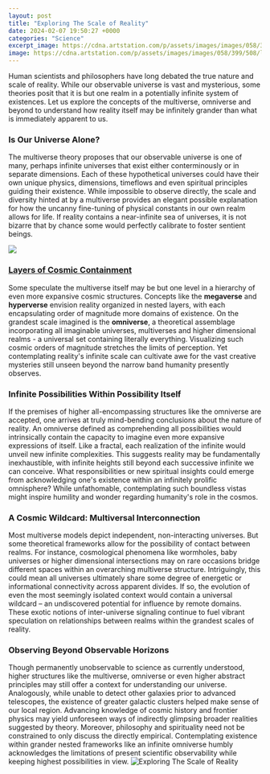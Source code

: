 ```yaml
---
layout: post
title: "Exploring The Scale of Reality"
date: 2024-02-07 19:50:27 +0000
categories: "Science"
excerpt_image: https://cdna.artstation.com/p/assets/images/images/058/399/508/large/roshaun-smith-suvcrazy-a-lone-wizard-dressed-in-scarlet-exploring-the-violet-098eda3c-3622-4609-84a9-0a0d1c51773a-gigapixel-standard-scale-6-00x.jpg?1674067690
image: https://cdna.artstation.com/p/assets/images/images/058/399/508/large/roshaun-smith-suvcrazy-a-lone-wizard-dressed-in-scarlet-exploring-the-violet-098eda3c-3622-4609-84a9-0a0d1c51773a-gigapixel-standard-scale-6-00x.jpg?1674067690
---
```


Human scientists and philosophers have long debated the true nature and scale of reality. While our observable universe is vast and mysterious, some theories posit that it is but one realm in a potentially infinite system of existences. Let us explore the concepts of the multiverse, omniverse and beyond to understand how reality itself may be infinitely grander than what is immediately apparent to us.
### **Is Our Universe Alone?**
The multiverse theory proposes that our observable universe is one of many, perhaps infinite universes that exist either conterminously or in separate dimensions. Each of these hypothetical universes could have their own unique physics, dimensions, timeflows and even spiritual principles guiding their existence. While impossible to observe directly, the scale and diversity hinted at by a multiverse provides an elegant possible explanation for how the uncanny fine-tuning of physical constants in our own realm allows for life. If reality contains a near-infinite sea of universes, it is not bizarre that by chance some would perfectly calibrate to foster sentient beings. 

![](https://radiant.digital/wp-content/uploads/2020/07/Explore-stage-V1_1-1024x677.png)
### [Layers of Cosmic Containment](https://store.fi.io.vn/collection/albee)
Some speculate the multiverse itself may be but one level in a hierarchy of even more expansive cosmic structures. Concepts like the **megaverse** and **hyperverse** envision reality organized in nested layers, with each encapsulating order of magnitude more domains of existence. On the grandest scale imagined is the **omniverse**, a theoretical assemblage incorporating all imaginable universes, multiverses and higher dimensional realms - a universal set containing literally everything. Visualizing such cosmic orders of magnitude stretches the limits of perception. Yet contemplating reality's infinite scale can cultivate awe for the vast creative mysteries still unseen beyond the narrow band humanity presently observes.
### **Infinite Possibilities Within Possibility Itself** 
If the premises of higher all-encompassing structures like the omniverse are accepted, one arrives at truly mind-bending conclusions about the nature of reality. An omniverse defined as comprehending all possibilities would intrinsically contain the capacity to imagine even more expansive expressions of itself. Like a fractal, each realization of the infinite would unveil new infinite complexities. This suggests reality may be fundamentally inexhaustible, with infinite heights still beyond each successive infinite we can conceive. What responsibilities or new spiritual insights could emerge from acknowledging one's existence within an infinitely prolific omnisphere? While unfathomable, contemplating such boundless vistas might inspire humility and wonder regarding humanity's role in the cosmos.
### **A Cosmic Wildcard: Multiversal Interconnection**
Most multiverse models depict independent, non-interacting universes. But some theoretical frameworks allow for the possibility of contact between realms. For instance, cosmological phenomena like wormholes, baby universes or higher dimensional intersections may on rare occasions bridge different spaces within an overarching multiverse structure. Intriguingly, this could mean all universes ultimately share some degree of energetic or informational connectivity across apparent divides. If so, the evolution of even the most seemingly isolated context would contain a universal wildcard – an undiscovered potential for influence by remote domains. These exotic notions of inter-universe signaling continue to fuel vibrant speculation on relationships between realms within the grandest scales of reality.
### **Observing Beyond Observable Horizons** 
Though permanently unobservable to science as currently understood, higher structures like the multiverse, omniverse or even higher abstract principles may still offer a context for understanding our universe. Analogously, while unable to detect other galaxies prior to advanced telescopes, the existence of greater galactic clusters helped make sense of our local region. Advancing knowledge of cosmic history and frontier physics may yield unforeseen ways of indirectly glimpsing broader realities suggested by theory. Moreover, philosophy and spirituality need not be constrained to only discuss the directly empirical. Contemplating existence within grander nested frameworks like an infinite omniverse humbly acknowledges the limitations of present scientific observability while keeping highest possibilities in view.
![Exploring The Scale of Reality](https://cdna.artstation.com/p/assets/images/images/058/399/508/large/roshaun-smith-suvcrazy-a-lone-wizard-dressed-in-scarlet-exploring-the-violet-098eda3c-3622-4609-84a9-0a0d1c51773a-gigapixel-standard-scale-6-00x.jpg?1674067690)